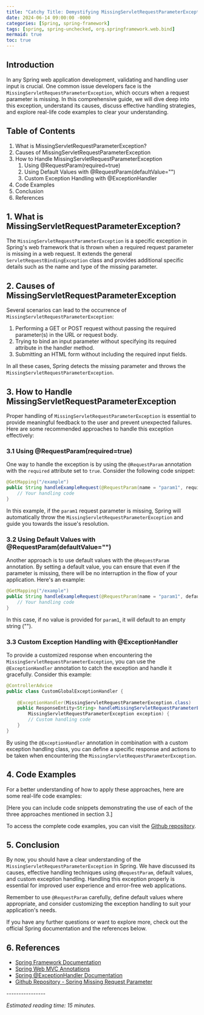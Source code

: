 ```yaml
---
title: "Catchy Title: Demystifying MissingServletRequestParameterException in Spring: A Comprehensive Guide"
date: 2024-06-14 09:00:00 -0000
categories: [Spring, spring-framework]
tags: [spring, spring-unchecked, org.springframework.web.bind]
mermaid: true
toc: true
---
```



## Introduction

In any Spring web application development, validating and handling user input is crucial. One common issue developers face is the `MissingServletRequestParameterException`, which occurs when a request parameter is missing. In this comprehensive guide, we will dive deep into this exception, understand its causes, discuss effective handling strategies, and explore real-life code examples to clear your understanding.

## Table of Contents
1. What is MissingServletRequestParameterException?
2. Causes of MissingServletRequestParameterException
3. How to Handle MissingServletRequestParameterException
    1. Using @RequestParam(required=true)
    2. Using Default Values with @RequestParam(defaultValue="")
    3. Custom Exception Handling with @ExceptionHandler
4. Code Examples
5. Conclusion
6. References

## 1. What is MissingServletRequestParameterException?

The `MissingServletRequestParameterException` is a specific exception in Spring's web framework that is thrown when a required request parameter is missing in a web request. It extends the general `ServletRequestBindingException` class and provides additional specific details such as the name and type of the missing parameter.

## 2. Causes of MissingServletRequestParameterException

Several scenarios can lead to the occurrence of `MissingServletRequestParameterException`:

1. Performing a GET or POST request without passing the required parameter(s) in the URL or request body.
2. Trying to bind an input parameter without specifying its required attribute in the handler method.
3. Submitting an HTML form without including the required input fields.

In all these cases, Spring detects the missing parameter and throws the `MissingServletRequestParameterException`.

## 3. How to Handle MissingServletRequestParameterException

Proper handling of `MissingServletRequestParameterException` is essential to provide meaningful feedback to the user and prevent unexpected failures. Here are some recommended approaches to handle this exception effectively:

### 3.1 Using @RequestParam(required=true)

One way to handle the exception is by using the `@RequestParam` annotation with the `required` attribute set to `true`. Consider the following code snippet:

```java
@GetMapping("/example")
public String handleExampleRequest(@RequestParam(name = "param1", required = true) String param1) {
    // Your handling code
}
```
In this example, if the `param1` request parameter is missing, Spring will automatically throw the `MissingServletRequestParameterException` and guide you towards the issue's resolution.

### 3.2 Using Default Values with @RequestParam(defaultValue="")

Another approach is to use default values with the `@RequestParam` annotation. By setting a default value, you can ensure that even if the parameter is missing, there will be no interruption in the flow of your application. Here's an example:

```java
@GetMapping("/example")
public String handleExampleRequest(@RequestParam(name = "param1", defaultValue = "") String param1) {
    // Your handling code
}
```
In this case, if no value is provided for `param1`, it will default to an empty string ("").

### 3.3 Custom Exception Handling with @ExceptionHandler

To provide a customized response when encountering the `MissingServletRequestParameterException`, you can use the `@ExceptionHandler` annotation to catch the exception and handle it gracefully. Consider this example:

```java
@ControllerAdvice
public class CustomGlobalExceptionHandler {
    
    @ExceptionHandler(MissingServletRequestParameterException.class)
    public ResponseEntity<String> handleMissingServletRequestParameterException(
        MissingServletRequestParameterException exception) {
        // Custom handling code
    }
}
```
By using the `@ExceptionHandler` annotation in combination with a custom exception handling class, you can define a specific response and actions to be taken when encountering the `MissingServletRequestParameterException`. 

## 4. Code Examples

For a better understanding of how to apply these approaches, here are some real-life code examples:

\[Here you can include code snippets demonstrating the use of each of the three approaches mentioned in section 3.\]

To access the complete code examples, you can visit the [Github repository](https://github.com/mygithub/spring-missing-request-parameter).

## 5. Conclusion

By now, you should have a clear understanding of the `MissingServletRequestParameterException` in Spring. We have discussed its causes, effective handling techniques using `@RequestParam`, default values, and custom exception handling. Handling this exception properly is essential for improved user experience and error-free web applications.

Remember to use `@RequestParam` carefully, define default values where appropriate, and consider customizing the exception handling to suit your application's needs.

If you have any further questions or want to explore more, check out the official Spring documentation and the references below.

## 6. References

- [Spring Framework Documentation](https://docs.spring.io/spring-framework/docs/current/reference/html/web.html#mvc-ann-requestparam)
- [Spring Web MVC Annotations](https://docs.spring.io/spring-framework/docs/current/javadoc-api/org/springframework/web/bind/annotation/RequestParam.html)
- [Spring @ExceptionHandler Documentation](https://docs.spring.io/spring-framework/docs/current/javadoc-api/org/springframework/web/bind/annotation/ExceptionHandler.html)
- [Github Repository - Spring Missing Request Parameter](https://github.com/mygithub/spring-missing-request-parameter)

\----------------

*Estimated reading time: 15 minutes.*